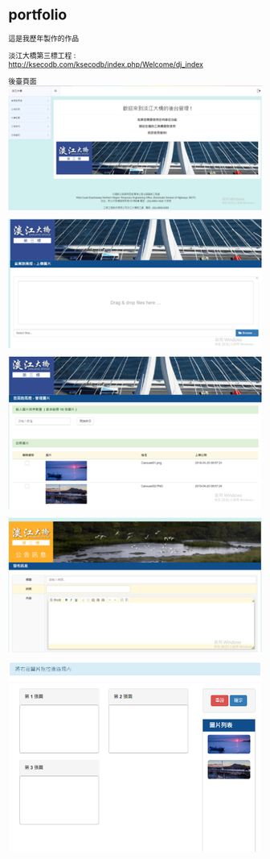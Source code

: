 # portfolio
這是我歷年製作的作品

淡江大橋第三標工程  : http://ksecodb.com/ksecodb/index.php/Welcome/dj_index

後臺頁面
![image](https://github.com/xx900221/portfolio/blob/master/1.PNG)

![image](https://github.com/xx900221/portfolio/blob/master/2.PNG)

![image](https://github.com/xx900221/portfolio/blob/master/3.PNG)

![image](https://github.com/xx900221/portfolio/blob/master/4.PNG)

![image](https://github.com/xx900221/portfolio/blob/master/5.PNG)

